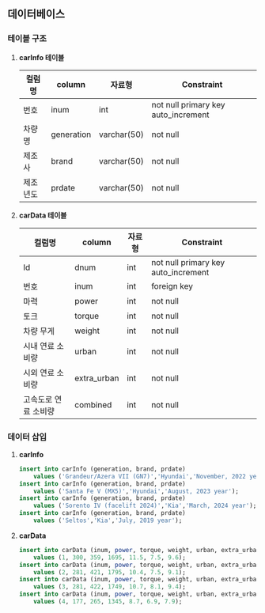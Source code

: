 ## 데이터베이스
### 테이블 구조

1. **carInfo 테이블**

    | 컬럼명 | column | 자료형 | Constraint |
    | --- | --- | --- | --- |
    | 번호 | inum | int | not null primary key auto_increment |
    | 차량명 | generation | varchar(50) | not null |
    | 제조사 | brand | varchar(50) | not null |
    | 제조년도 | prdate | varchar(50) | not null |

2. **carData 테이블**

    | 컬럼명 | column | 자료형 | Constraint |
    | --- | --- | --- | --- |
    | Id | dnum | int | not null primary key auto_increment |
    | 번호 | inum | int | foreign key |
    | 마력 | power | int | not null |
    | 토크 | torque | int | not null |
    | 차량 무게 | weight | int | not null |
    | 시내 연료 소비량 | urban | int | not null |
    | 시외 연료 소비량 | extra_urban | int | not null |
    | 고속도로 연료 소비량 | combined | int | not null |

### 데이터 삽입

1. **carInfo**

    ```sql
    insert into carInfo (generation, brand, prdate) 
        values ('Grandeur/Azera VII (GN7)','Hyundai','November, 2022 year');
    insert into carInfo (generation, brand, prdate) 
        values ('Santa Fe V (MX5)','Hyundai','August, 2023 year');
    insert into carInfo (generation, brand, prdate) 
        values ('Sorento IV (facelift 2024)','Kia','March, 2024 year');
    insert into carInfo (generation, brand, prdate) 
        values ('Seltos','Kia','July, 2019 year');
    ```

2. **carData**

    ```sql
    insert into carData (inum, power, torque, weight, urban, extra_urban, combined) 
        values (1, 300, 359, 1695, 11.5, 7.5, 9.6);
    insert into carData (inum, power, torque, weight, urban, extra_urban, combined) 
        values (2, 281, 421, 1795, 10.4, 7.5, 9.1);
    insert into carData (inum, power, torque, weight, urban, extra_urban, combined) 
        values (3, 281, 422, 1749, 10.7, 8.1, 9.4);
    insert into carData (inum, power, torque, weight, urban, extra_urban, combined) 
        values (4, 177, 265, 1345, 8.7, 6.9, 7.9);
    ```